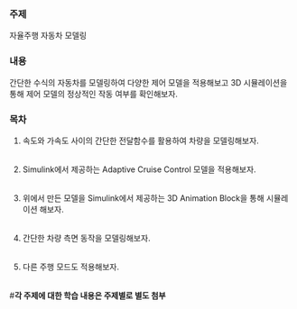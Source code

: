 <h3>주제</h3>

자율주행 자동차 모델링

<h3>내용</h3>

간단한 수식의 자동차를 모델링하여 다양한 제어 모델을 적용해보고 3D 시뮬레이션을 통해 제어 모델의 정상적인 작동 여부를 확인해보자.

<h3>목차</h3>

1. 속도와 가속도 사이의 간단한 전달함수를 활용하여 차량을 모델링해보자.</br></br>

2. Simulink에서 제공하는 Adaptive Cruise Control 모델을 적용해보자.</br></br>

3. 위에서 만든 모델을 Simulink에서 제공하는 3D Animation Block을 통해 시뮬레이션 해보자.</br></br>

4. 간단한 차량 측면 동작을 모델링해보자.</br></br>

5. 다른 주행 모드도 적용해보자.</br></br>

#**각 주제에 대한 학습 내용은 주제별로 별도 첨부**
